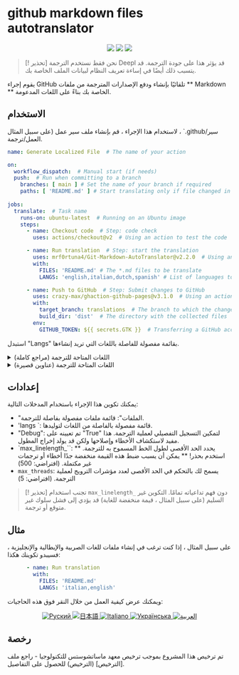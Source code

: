 # github markdown files autotranslator
<div align="center">
  <img src="https://img.shields.io/github/v/release/mrf0rtuna4/Git-Markdown-AutoTranslator">
  <img src="https://img.shields.io/github/actions/workflow/status/mrf0rtuna4/Git-Markdown-AutoTranslator/example.yml">
  <img src="https://img.shields.io/github/actions/workflow/status/mrf0rtuna4/Git-Markdown-AutoTranslator/development.yml">
</div>


> [! تحذير]
> نحن فقط نستخدم الترجمة Deepl
> قد يؤثر هذا على جودة الترجمة. قد يتسبب ذلك أيضًا في إساءة تعريف النظام لبيانات الملف الخاصة بك.

يقوم إجراء GitHub تلقائيًا بإنشاء ودفع الإصدارات المترجمة من ملفات ** Markdown ** الخاصة بك بناءً على اللغات المدعومة.

## الاستخدام

لاستخدام هذا الإجراء ، قم بإنشاء ملف سير عمل (على سبيل المثال ، `.github/سير العمل/ترجمة.

```yml
name: Generate Localized File  # The name of your action

on:
  workflow_dispatch:  # Manual start (if needs)
  push:  # Run when committing to a branch
    branches: [ main ] # Set the name of your branch if required
    paths: [ 'README.md' ] # Start translating only if file changed in current push
    
jobs:
  translate:  # Task name
    runs-on: ubuntu-latest  # Running on an Ubuntu image
    steps:
      - name: Checkout code  # Step: code check
        uses: actions/checkout@v2  # Using an action to test the code

      - name: Run translation  # Step: start the translation
        uses: mrf0rtuna4/Git-Markdown-AutoTranslator@v2.2.0  # Using an action to translate
        with:
          FILES: 'README.md' # The *.md files to be translate
          LANGS: 'english,italian,dutch,spanish' # List of languages to be translated

      - name: Push to GitHub  # Step: Submit changes to GitHub
        uses: crazy-max/ghaction-github-pages@v3.1.0  # Using an action to publish to GitHub Pages
        with:
          target_branch: translations  # The branch to which the changes will be sent
          build_dir: 'dist'  # The directory with the collected files
        env:
          GITHUB_TOKEN: ${{ secrets.GTK }}  # Transferring a GitHub access token
```

استبدل "Langs" بقائمة مفصولة للفاصلة باللغات التي تريد إنشاءها.
<details>
<summary>
اللغات المتاحة للترجمة (مراجع كاملة)
</summary>

```yaml
    'afrikaans', 'albanian', 'amharic', 'arabic', 'armenian', 'assamese', 'aymara', 'azerbaijani', 'bambara', 'basque', 
    'belarusian', 'bengali', 'bhojpuri', 'bosnian', 'bulgarian', 'catalan', 'cebuano', 'chichewa', 'chinese (simplified)', 
    'chinese (traditional)', 'corsican', 'croatian', 'czech', 'danish', 'dhivehi', 'dogri', 'dutch', 'english', 'esperanto', 
    'estonian', 'ewe', 'filipino', 'finnish', 'french', 'frisian', 'galician', 'georgian', 'german', 'greek', 'guarani', 
    'gujarati', 'haitian creole', 'hausa', 'hawaiian', 'hebrew', 'hindi', 'hmong', 'hungarian', 'icelandic', 'igbo', 'ilocano', 
    'indonesian', 'irish', 'italian', 'japanese', 'javanese', 'kannada', 'kazakh', 'khmer', 'kinyarwanda', 'konkani', 'korean', 
    'krio', 'kurdish (kurmanji)', 'kurdish (sorani)', 'kyrgyz', 'lao', 'latin', 'latvian', 'lingala', 'lithuanian', 'luganda', 
    'luxembourgish', 'macedonian', 'maithili', 'malagasy', 'malay', 'malayalam', 'maltese', 'maori', 'marathi', 'meiteilon (manipuri)',
    'mizo', 'mongolian', 'myanmar', 'nepali', 'norwegian', 'odia (oriya)', 'oromo', 'pashto', 'persian', 'polish', 'portuguese', 
    'punjabi', 'quechua', 'romanian', 'russian', 'samoan', 'sanskrit', 'scots gaelic', 'sepedi', 'serbian', 'sesotho', 'shona', 
    'sindhi', 'sinhala', 'slovak', 'slovenian', 'somali', 'spanish', 'sundanese', 'swahili', 'swedish', 'tajik', 'tamil', 'tatar',
    'telugu', 'thai', 'tigrinya', 'tsonga', 'turkish', 'turkmen', 'twi', 'ukrainian', 'urdu', 'uyghur', 'uzbek', 'vietnamese', 
    'welsh', 'xhosa', 'yiddish', 'yoruba', 'zulu'
```
</details>

<details>
<summary>
اللغات المتاحة للترجمة (عناوين قصيرة)
</summary>

```yaml
'af', 'sq', 'am', 'ar', 'hy', 'as', 'ay', 'az', 'bm', 'eu', 'be', 'bn', 'bho', 'bs', 'bg', 'ca', 'ceb', 'ny',
'zh-CN', 'zh-TW', 'co', 'hr', 'cs', 'da', 'dv', 'doi', 'nl', 'en', 'eo', 'et', 'ee', 'tl', 'fi', 'fr', 'fy', 'gl',
'ka', 'de', 'el', 'gn', 'gu', 'ht', 'ha', 'haw', 'iw', 'hi', 'hmn', 'hu', 'is', 'ig', 'ilo', 'id', 'ga', 'it', 'ja',
'jw', 'kn', 'kk', 'km', 'rw', 'gom', 'ko', 'kri', 'ku', 'ckb', 'ky', 'lo', 'la', 'lv', 'ln', 'lt', 'lg', 'lb', 'mk',
'mai', 'mg', 'ms', 'ml', 'mt', 'mi', 'mr', 'mni-Mtei', 'lus', 'mn', 'my', 'ne', 'no', 'or', 'om', 'ps', 'fa', 'pl',
'pt', 'pa', 'qu', 'ro', 'ru', 'sm', 'sa', 'gd', 'nso', 'sr', 'st', 'sn', 'sd', 'si', 'sk', 'sl', 'so', 'es', 'su',
'sw', 'sv', 'tg', 'ta', 'tt', 'te', 'th', 'ti', 'ts', 'tr', 'tk', 'ak', 'uk', 'ur', 'ug', 'uz', 'vi', 'cy', 'xh', 'yi', 'yo', 'zu'
```

</details>


## إعدادات

يمكنك تكوين هذا الإجراء باستخدام المدخلات التالية:

- "الملفات": قائمة ملفات مفصولة بفاصلة للترجمة.
- 'langs `: قائمة مفصولة بالفاصلة من اللغات لتوليدها.
- "Debug": تم تعيينه على "True" لتمكين التسجيل التفصيلي لعملية الترجمة. هذا مفيد لاستكشاف الأخطاء وإصلاحها ولكن قد يولد إخراج المطول.
- `max_linelength_``: يحدد الحد الأقصى لطول الخط المسموح به للترجمة. ** استخدم بحذر! ** يمكن أن يسبب ضبط هذه القيمة منخفضة جدًا أخطاء أو ترجمات غير مكتملة. (افتراضي: 500)
- `max_threads`: يسمح لك بالتحكم في الحد الأقصى لعدد مؤشرات الترويج لعملية الترجمة. (افتراضي: 5)

> [! تحذير]
> تجنب استخدام `max_linelength_` دون فهم تداعياته تمامًا.
> التكوين غير السليم (على سبيل المثال ، قيمة منخفضة للغاية) قد يؤدي إلى فشل سلوك غير متوقع أو ترجمة.


## مثال

على سبيل المثال ، إذا كنت ترغب في إنشاء ملفات للغات الصربية والإيطالية والإنجليزية ، فسيبدو تكوينك هكذا:

```yml
      - name: Run translation
        with:
          FILES: 'README.md' 
          LANGS: 'italian,english'
```

ويمكنك عرض كيفية العمل من خلال النقر فوق هذه الحاجيات:
<div align="center">
  <a href="https://github.com/mrf0rtuna4/Git-Markdown-AutoTranslator/blob/translations/ru_README.md">
      <img src="https://img.shields.io/badge/Язык-Руский-blue" alt="Руский" />
  </a>
  <a href="https://github.com/mrf0rtuna4/Git-Markdown-AutoTranslator/blob/translations/ja_README.md">
      <img src="https://img.shields.io/badge/言語-日本語-blue" alt="日本語" />
  </a>
  <a href="https://github.com/mrf0rtuna4/Git-Markdown-AutoTranslator/blob/translations/it_README.md">
      <img src="https://img.shields.io/badge/Lingua-Italiano-blue" alt="Italiano" />
  </a>
  <a href="https://github.com/mrf0rtuna4/Git-Markdown-AutoTranslator/blob/translations/uk_README.md">
      <img src="https://img.shields.io/badge/Мова-Українська-blue" alt="Українська" />
  </a>
  <a href="https://github.com/mrf0rtuna4/Git-Markdown-AutoTranslator/blob/translations/ar_README.md">
      <img src="https://img.shields.io/badge/لغة-العربية-blue" alt="العربية" />
  </a>
</div>

## رخصة

تم ترخيص هذا المشروع بموجب ترخيص معهد ماساتشوستس للتكنولوجيا - راجع ملف [الترخيص] (الترخيص) للحصول على التفاصيل.